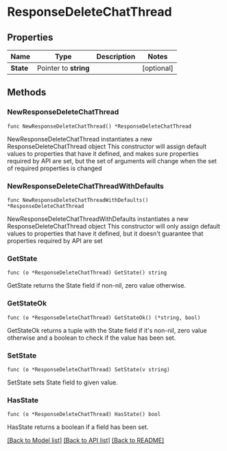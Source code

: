 # ResponseDeleteChatThread

## Properties

Name | Type | Description | Notes
------------ | ------------- | ------------- | -------------
**State** | Pointer to **string** |  | [optional] 

## Methods

### NewResponseDeleteChatThread

`func NewResponseDeleteChatThread() *ResponseDeleteChatThread`

NewResponseDeleteChatThread instantiates a new ResponseDeleteChatThread object
This constructor will assign default values to properties that have it defined,
and makes sure properties required by API are set, but the set of arguments
will change when the set of required properties is changed

### NewResponseDeleteChatThreadWithDefaults

`func NewResponseDeleteChatThreadWithDefaults() *ResponseDeleteChatThread`

NewResponseDeleteChatThreadWithDefaults instantiates a new ResponseDeleteChatThread object
This constructor will only assign default values to properties that have it defined,
but it doesn't guarantee that properties required by API are set

### GetState

`func (o *ResponseDeleteChatThread) GetState() string`

GetState returns the State field if non-nil, zero value otherwise.

### GetStateOk

`func (o *ResponseDeleteChatThread) GetStateOk() (*string, bool)`

GetStateOk returns a tuple with the State field if it's non-nil, zero value otherwise
and a boolean to check if the value has been set.

### SetState

`func (o *ResponseDeleteChatThread) SetState(v string)`

SetState sets State field to given value.

### HasState

`func (o *ResponseDeleteChatThread) HasState() bool`

HasState returns a boolean if a field has been set.


[[Back to Model list]](../README.md#documentation-for-models) [[Back to API list]](../README.md#documentation-for-api-endpoints) [[Back to README]](../README.md)


